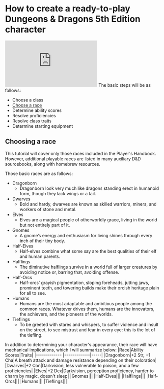 # How to create a ready-to-play Dungeons & Dragons 5th Edition character
![](http://www.enworld.org/forum/attachment.php?attachmentid=62506&d=1404384550&stc=1)
The basic steps will be as follows:
* Choose a class
* [Choose a race](#race)
* Determine ability scores
* Resolve proficiencies
* Resolve class traits
* Determine starting equipment


<a name="race"></a>
## Choosing a race
This tutorial will cover only those races included in the Player's Handbook. However, additional playable races are listed in many auxiliary D&D sourcebooks, along with homebrew resources.

Those basic races are as follows:
* Dragonborn
    * Dragonborn look very much like dragons standing erect in humanoid form, though they lack wings or a tail.
* Dwarves
    * Bold and hardy, dwarves are known as skilled warriors, miners, and workers of stone and metal.
* Elves
    * Elves are a magical people of otherworldly grace, living in the world but not entirely part of it.
* Gnomes
    * A gnome’s energy and enthusiasm for living shines through every inch of their tiny body.
* Half-Elves
    * Half-elves combine what some say are the best qualities of their elf and human parents.
* Halflings
    * The diminutive halflings survive in a world full of larger creatures by avoiding notice or, barring that, avoiding offense.
* Half-Orcs
    * Half-orcs’ grayish pigmentation, sloping foreheads, jutting jaws, prominent teeth, and towering builds make their orcish heritage plain for all to see.
* Humans
    * Humans are the most adaptable and ambitious people among the common races. Whatever drives them, humans are the innovators, the achievers, and the pioneers of the worlds.
* Tieflings
    * To be greeted with stares and whispers, to suffer violence and insult on the street, to see mistrust and fear in every eye: this is the lot of the tiefling.

In addition to determining your character's appearance, their race will have mechanical implications, which I will summarize below:
|Race|Ability Scores|Traits|
|------------- |-------------|-----|
|Dragonborn|+2 Str, +1 Cha|A breath attack and damage resistance depending on their coloration|
|Dwarves|+2 Con|Darkvision, less vulnerable to poison, and a few proficiencies|
|Elves|+2 Dex|Darkvision, perception proficiency, harder to charm by magic, doesn't sleep|
|Gnomes|||
|Half-Elves|||
|Halflings|||
|Half-Orcs|||
|Humans|||
|Tieflings|||
<a>